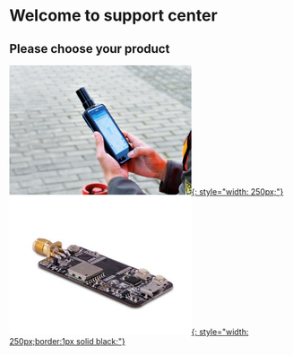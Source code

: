 # Welcome to support center

## Please choose your product

 [![](images/d303.png){: style="width: 250px;"} ](/d303-docs)
 [![](images/rtk-board.png){: style="width: 250px;border:1px solid black;"} ](/rtk-board)
